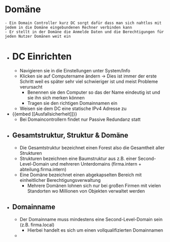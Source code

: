 # Domäne
	- Ein Domain Controller kurz DC sorgt dafür dass man sich nahtlos mit jedem in die Domäne eingebundenen Rechner verbinden kann
	- Er stellt in der Domäne die Anmelde Daten und die Berechtigungen für jeden Nutzer Domänen weit ein
- # DC Einrichten
	- Navigieren sie in die Einstellungen unter System/Info
	- Klicken sie auf Computername ändern -> Dies ist immer der erste Schritt weil es später sehr viel schwieriger ist und meist Probleme verursacht
		- Benennen sie den Computer so das der Name eindeutig ist und sie ihn sich merken können
		- Tragen sie den richtigen Domainnamen ein
	- Weisen sie dem DC eine statische IPv4 Adresse zu
- {{embed [[Ausfallsicherheit]]}}
	- Bei Domaincontrollern findet nur Passive Redundanz statt
- ## Gesamtstruktur, Struktur & Domäne
	- Die Gesamtstruktur bezeichnet einen Forest also die Gesamtheit aller Strukturen
	- Strukturen bezeichnen eine Baumstruktur aus z.B. einer Second-Level-Domain und mehreren Unterdomains (firma.intern + abteilung.firma.intern)
	- Eine Domäne bezeichnet einen abgekapselten Bereich mit einheitlicher Berechtigungsverwaltung
		- Mehrere Domänen lohnen sich nur bei großen Firmen mit vielen Standorten wo Millionen von Objekten verwaltet werden
- ## Domainname
	- Der Domainname muss mindestens eine Second-Level-Domain sein (z.B. firma.local)
		- Hierbei handelt es sich um einen vollqualifizierten Domainnamen
	-